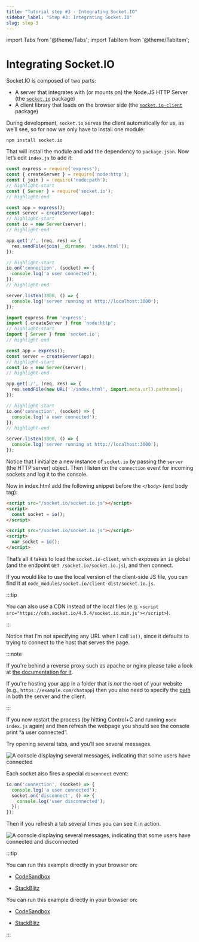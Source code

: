 ```yaml
---
title: "Tutorial step #3 - Integrating Socket.IO"
sidebar_label: "Step #3: Integrating Socket.IO"
slug: step-3
---
```


import Tabs from '@theme/Tabs';
import TabItem from '@theme/TabItem';

# Integrating Socket.IO

Socket.IO is composed of two parts:

- A server that integrates with (or mounts on) the Node.JS HTTP Server (the [`socket.io`](https://www.npmjs.com/package/socket.io) package)
- A client library that loads on the browser side (the [`socket.io-client`](https://www.npmjs.com/package/socket.io-client) package)

During development, `socket.io` serves the client automatically for us, as we’ll see, so for now we only have to install one module:

```
npm install socket.io
```

That will install the module and add the dependency to `package.json`. Now let’s edit `index.js` to add it:

<Tabs groupId="lang">
  <TabItem value="cjs" label="CommonJS" default>

```js
const express = require('express');
const { createServer } = require('node:http');
const { join } = require('node:path');
// highlight-start
const { Server } = require('socket.io');
// highlight-end

const app = express();
const server = createServer(app);
// highlight-start
const io = new Server(server);
// highlight-end

app.get('/', (req, res) => {
  res.sendFile(join(__dirname, 'index.html'));
});

// highlight-start
io.on('connection', (socket) => {
  console.log('a user connected');
});
// highlight-end

server.listen(3000, () => {
  console.log('server running at http://localhost:3000');
});
```

  </TabItem>
  <TabItem value="mjs" label="ES modules">

```js
import express from 'express';
import { createServer } from 'node:http';
// highlight-start
import { Server } from 'socket.io';
// highlight-end

const app = express();
const server = createServer(app);
// highlight-start
const io = new Server(server);
// highlight-end

app.get('/', (req, res) => {
  res.sendFile(new URL('./index.html', import.meta.url).pathname);
});

// highlight-start
io.on('connection', (socket) => {
  console.log('a user connected');
});
// highlight-end

server.listen(3000, () => {
  console.log('server running at http://localhost:3000');
});
```

  </TabItem>
</Tabs>

Notice that I initialize a new instance of `socket.io` by passing the `server` (the HTTP server) object. Then I listen on the `connection` event for incoming sockets and log it to the console.


Now in index.html add the following snippet before the `</body>` (end body tag):

<Tabs groupId="syntax">
  <TabItem value="es6" label="ES6" default>

```html
<script src="/socket.io/socket.io.js"></script>
<script>
  const socket = io();
</script>
```

  </TabItem>
  <TabItem value="es5" label="ES5">

```html
<script src="/socket.io/socket.io.js"></script>
<script>
  var socket = io();
</script>
```

  </TabItem>
</Tabs>

That’s all it takes to load the `socket.io-client`, which exposes an `io` global (and the endpoint `GET /socket.io/socket.io.js`), and then connect.

If you would like to use the local version of the client-side JS file, you can find it at `node_modules/socket.io/client-dist/socket.io.js`.

:::tip

You can also use a CDN instead of the local files (e.g. `<script src="https://cdn.socket.io/4.5.4/socket.io.min.js"></script>`).

:::

Notice that I’m not specifying any URL when I call `io()`, since it defaults to trying to connect to the host that serves the page.

:::note

If you're behind a reverse proxy such as apache or nginx please take a look at [the documentation for it](/docs/v4/reverse-proxy/).

If you're hosting your app in a folder that is *not* the root of your website (e.g., `https://example.com/chatapp`) then you also need to specify the [path](/docs/v4/server-options/#path) in both the server and the client.

:::

If you now restart the process (by hitting Control+C and running `node index.js` again) and then refresh the webpage you should see the console print “a user connected”.

Try opening several tabs, and you’ll see several messages.

<img src="/images/chat-4.png" alt="A console displaying several messages, indicating that some users have connected" />

Each socket also fires a special `disconnect` event:

```js
io.on('connection', (socket) => {
  console.log('a user connected');
  socket.on('disconnect', () => {
    console.log('user disconnected');
  });
});
```

Then if you refresh a tab several times you can see it in action.

<img src="/images/chat-5.png" alt="A console displaying several messages, indicating that some users have connected and disconnected" />

:::tip

<Tabs groupId="lang">
  <TabItem value="cjs" label="CommonJS" default attributes={{ className: 'display-none' }}>

You can run this example directly in your browser on:

- [CodeSandbox](https://codesandbox.io/p/sandbox/github/socketio/chat-example/tree/cjs/step3?file=index.js)
- [StackBlitz](https://stackblitz.com/github/socketio/chat-example/tree/cjs/step3?file=index.js)


  </TabItem>
  <TabItem value="mjs" label="ES modules" attributes={{ className: 'display-none' }}>

You can run this example directly in your browser on:

- [CodeSandbox](https://codesandbox.io/p/sandbox/github/socketio/chat-example/tree/esm/step3?file=index.js)
- [StackBlitz](https://stackblitz.com/github/socketio/chat-example/tree/esm/step3?file=index.js)


  </TabItem>
</Tabs>

:::
